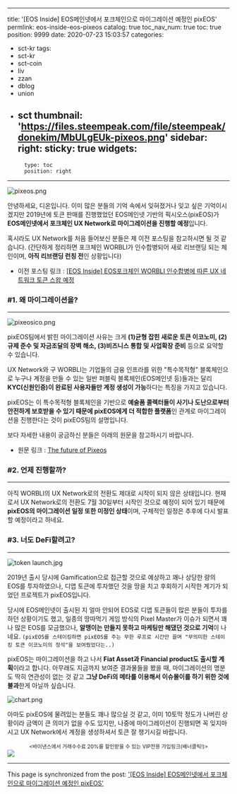 
---
title: '[EOS Inside] EOS메인넷에서 포크체인으로 마이그레이션 예정인 pixEOS'
permlink: eos-inside-eos-pixeos
catalog: true
toc_nav_num: true
toc: true
position: 9999
date: 2020-07-23 15:03:57
categories:
- sct-kr
tags:
- sct-kr
- sct-coin
- liv
- zzan
- dblog
- union
- sct
thumbnail: 'https://files.steempeak.com/file/steempeak/donekim/MbULgEUk-pixeos.png'
sidebar:
    right:
        sticky: true
widgets:
    -
        type: toc
        position: right
---


![pixeos.png](https://files.steempeak.com/file/steempeak/donekim/MbULgEUk-pixeos.png)

안녕하세요, 디온입니다. 이미 많은 분들의 기억 속에서 잊혀졌거나 잊고 싶은 기억이시겠지만 2019년에 토큰 판매를 진행했었던 EOS메인넷 기반의 픽시오스(pixEOS)가 **EOS메인넷에서 포크체인 UX Network로 마이그레이션을 진행할 예정**입니다.

혹시라도 UX Network를 처음 들어보신 분들은 제 이전 포스팅을 참고하시면 될 것 같습니다. (간단하게 정리하면 포크체인 WORBLI가 인수합병되어 새로 리브랜딩 되는 체인이며, **아직 리브랜딩 런칭 전**인 상황입니다)

- 이전 포스팅 링크 : [[EOS Inside] EOS포크체인 WORBLI 인수합병에 따른 UX 네트워크 토큰 스왑 예정](https://steempeak.com/hive-101145/@donekim/eos-inside-eos-worbli-ux)


### #1. 왜 마이그레이션을?
---
![pixeosico.png](https://files.steempeak.com/file/steempeak/donekim/QOMWVzg3-pixeosico.png)

pixEOS팀에서 밝힌 마이그레이션 사유는 크게 **(1)균형 잡힌 새로운 토큰 이코노미, (2)규제 준수 및 자금조달의 장벽 해소, (3)비즈니스 통합 및 사업확장 준비** 등으로 요약할 수 있습니다. 

UX Network와 구 WORBLI는 기업들의 금융 인프라를 위한 "특수목적형" 블록체인으로 누구나 계정을 만들 수 있는 일반 퍼블릭 블록체인(EOS메인넷 등)들과는 달리 **KYC(신원인증)이 완료된 사용자들만 계정 생성이 가능**하다는 특징을 가지고 있습니다.

pixEOS는 이 특수목적형 블록체인을 기반으로 **예술품 콜렉터들이 사기나 도난으로부터 안전하게 보호받을 수 있기 때문에 pixEOS에게 더 적합한 플랫폼**인 관계로 마이그레이션을 진행한다는 것이 pixEOS팀의 설명입니다.

보다 자세한 내용이 궁금하신 분들은 아래의 원문을 참고하시기 바랍니다.

- 원문 링크 : [The future of Pixeos](https://medium.com/@pixeosgallery/the-future-of-pixeos-78781c3d24f5)

### #2. 언제 진행할까?
---

아직 WORBLI의 UX Network로의 전환도 제대로 시작이 되지 않은 상태입니다. 현재로서 UX Network로의 전환도 7월 30일부터 시작인 것으로 예정이 되어 있기 때문에 **pixEOS의 마이그레이션 일정 또한 미정인 상태**이며, 구체적인 일정은 추후에 다시 발표할 예정이라고 하네요.

### #3. 너도 DeFi할려고?
---
![token launch.jpg](https://files.steempeak.com/file/steempeak/donekim/WeTCJCtE-token20launch.jpg)

2019년 출시 당시에 Gamification으로 접근할 것으로 예상하고 꽤나 상당한 량의 EOS를 투자하였으나, 디앱 토큰에 투자했던 것을 땅을 치고 후회하기 시작한 계기가 되었던 프로젝트가 pixEOS입니다. 

당시에 EOS메인넷이 출시된 지 얼마 안되어 EOS로 디앱 토큰들이 많은 분들이 투자를 하던 상황이기도 했고, 일종의 땅따먹기 게임 방식의 Pixel Master가 이슈가 되면서 꽤나 많은 EOS를 모금했으나, **알맹이는 만들지 못하고 마케팅만 해댔던 것으로 기억**이 나네요. `(pixEOS를 스테이킹하면 pixEOS를 주는 무한 루프로 시간만 끌며 "무의미한 스테이킹 토큰 이코노미의 정석"을 보여줬었다는..)`

pixEOS는 마이그레이션을 하고 나서 **Fiat Asset과 Financial product도 출시할 계획**이라고 합니다. 아무래도 지금까지 보여준 결과물들을 봤을 때, 마이그레이션의 명분도 딱히 연관성이 없는 것 같고 **그냥 DeFi의 메타를 이용해서 이슈몰이를 하기 위한 것에 불과**한게 아닐까 싶습니다. 

![chart.png](https://cdn.steemitimages.com/DQmPuuKMPq7tv8jYooeBm3MFdKEYzM6rETEMVWA4w6Wcnf8/chart.png)

아마도 pixEOS에 물려있는 분들도 꽤나 많으실 것 같고, 이미 10토막 정도가 나버린 상황이라 금액이 큰 의미가 없을 수도 있지만, 나중에 마이그레이션이 진행되면 꼭 잊지마시고 UX Network에서 계정을 생성하셔서 토큰 잘 챙기시길 바랍니다.


<center><sub><바이낸스에서 거래수수료 20%를 할인받을 수 있는 VIP전용 가입링크(배너클릭!)></sub></center>
<a href="http://www.binance.com/en/register?ref=MFIX59H5"><img src="https://cdn.steemitimages.com/DQmUaHkWCryBU1sXt9fmERzVbLPLEFTCbF7E3UeMYpChgVA/binance%20putter.png"></a>

- - -

This page is synchronized from the post: ['[EOS Inside] EOS메인넷에서 포크체인으로 마이그레이션 예정인 pixEOS'](https://steemit.com/@donekim/eos-inside-eos-pixeos)
